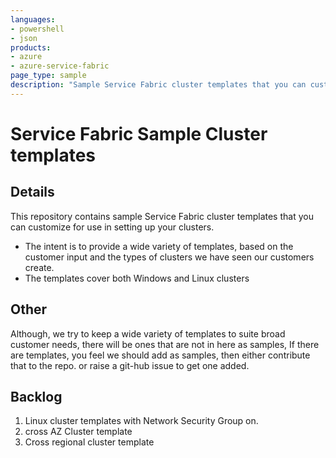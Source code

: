 ```yaml
---
languages:
- powershell
- json
products:
- azure
- azure-service-fabric
page_type: sample
description: "Sample Service Fabric cluster templates that you can customize for use in setting up your clusters."
---
```


# Service Fabric Sample Cluster templates

## Details

This repository contains sample Service Fabric cluster templates that you can customize for use in setting up your clusters.

* The intent is to provide a wide variety of templates, based on the customer input and the types of clusters we have seen our customers create.
* The templates cover both Windows and Linux clusters

## Other

Although, we try to keep a wide variety of templates to suite broad customer needs, there will be ones that are not in here as samples, If there are templates, you feel we should add as samples, then either contribute that to the repo. or raise a git-hub issue to get one added.

## Backlog

1) Linux cluster templates with Network Security Group on.
2) cross AZ Cluster template
3) Cross regional cluster template
